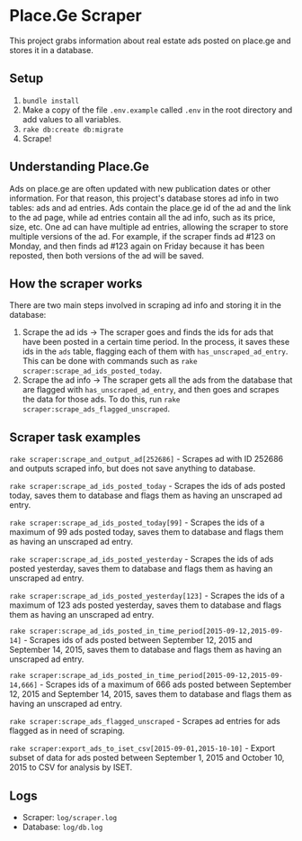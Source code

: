 # Place.Ge Scraper

This project grabs information about real estate ads posted on place.ge and stores it in a database.

## Setup

1. `bundle install`
2. Make a copy of the file `.env.example` called `.env` in the root directory and add values to all variables.
3. `rake db:create db:migrate`
4. Scrape!

## Understanding Place.Ge

Ads on place.ge are often updated with new publication dates or other information. For that reason, this project's database stores ad info in two tables: ads and ad entries. Ads contain the place.ge id of the ad and the link to the ad page, while ad entries contain all the ad info, such as its price, size, etc. One ad can have multiple ad entries, allowing the scraper to store multiple versions of the ad. For example, if the scraper finds ad \#123 on Monday, and then finds ad \#123 again on Friday because it has been reposted, then both versions of the ad will be saved.

## How the scraper works

There are two main steps involved in scraping ad info and storing it in the database:
  1. Scrape the ad ids -> The scraper goes and finds the ids for ads that have been posted in a certain time period. In the process, it saves these ids in the `ads` table, flagging each of them with `has_unscraped_ad_entry`. This can be done with commands such as `rake scraper:scrape_ad_ids_posted_today`.
  2. Scrape the ad info -> The scraper gets all the ads from the database that are flagged with `has_unscraped_ad_entry`, and then goes and scrapes the data for those ads. To do this, run `rake scraper:scrape_ads_flagged_unscraped`.

## Scraper task examples

`rake scraper:scrape_and_output_ad[252686]` - Scrapes ad with ID 252686 and outputs scraped info, but does not save anything to database.

`rake scraper:scrape_ad_ids_posted_today` - Scrapes the ids of ads posted today, saves them to database and flags them as having an unscraped ad entry.

`rake scraper:scrape_ad_ids_posted_today[99]` - Scrapes the ids of a maximum of 99 ads posted today, saves them to database and flags them as having an unscraped ad entry.

`rake scraper:scrape_ad_ids_posted_yesterday` - Scrapes the ids of ads posted yesterday, saves them to database and flags them as having an unscraped ad entry.

`rake scraper:scrape_ad_ids_posted_yesterday[123]` - Scrapes the ids of a maximum of 123 ads posted yesterday, saves them to database and flags them as having an unscraped ad entry.

`rake scraper:scrape_ad_ids_posted_in_time_period[2015-09-12,2015-09-14]` - Scrapes ids of ads posted between September 12, 2015 and September 14, 2015, saves them to database and flags them as having an unscraped ad entry.

`rake scraper:scrape_ad_ids_posted_in_time_period[2015-09-12,2015-09-14,666]` - Scrapes ids of a maximum of 666 ads posted between September 12, 2015 and September 14, 2015, saves them to database and flags them as having an unscraped ad entry.

`rake scraper:scrape_ads_flagged_unscraped` - Scrapes ad entries for ads flagged as in need of scraping.

`rake scraper:export_ads_to_iset_csv[2015-09-01,2015-10-10]` - Export subset of data for ads posted between September 1, 2015 and October 10, 2015 to CSV for analysis by ISET.

## Logs

- Scraper: `log/scraper.log`
- Database: `log/db.log`
